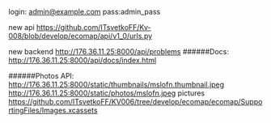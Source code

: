 login: admin@example.com pass:admin_pass

new api https://github.com/ITsvetkoFF/Kv-008/blob/develop/ecomap/api/v1_0/urls.py

new backend http://176.36.11.25:8000/api/problems
######Docs: 
http://176.36.11.25:8000/api/docs/index.html

######Photos API:
    http://176.36.11.25:8000/static/thumbnails/mslofn.thumbnail.jpeg
    http://176.36.11.25:8000/static/photos/mslofn.jpeg
pictures  https://github.com/ITsvetkoFF/KV006/tree/develop/ecomap/ecomap/SupportingFiles/Images.xcassets
